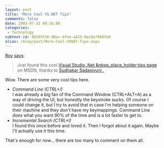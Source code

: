 ```yaml
---
layout: post
title: "More Cool VS.NET Tips"
comments: false
date: 2003-07-31 08:16:00
categories:
 - Technology
subtext-id: db505536-d0ac-4fee-a425-8ec6a7960fad
alias: /blog/post/More-Cool-VSNET-Tips.aspx
---
```



[Roy](http://weblogs.asp.net/rosherove/) [says](http://weblogs.asp.net/rosherove/posts/21833.aspx):

> Just found this cool [Visual Studio .Net &nbsp_place_holder;tips page](http://msdn.microsoft.com/vsdata/tips/showtips.asp?group=1&area=1&ID=1) on MSDN, thanks to [Sudhakar Sadasivuni .](http://dotnetjunkies.com/weblog/sudhakar/)

Wow. There are some very cool tips here.

  * _Command Line (CTRL+/)_  
I was already a big fan of the Command Window (CTRL+ALT+A) as a way of driving the UI, but honestly the keystroke sucks. Of course I could change it, but I try to avoid that in case I'm helping someone on their machine and they don't have my keymappings. Command Line does what you want 90% of the time and is a lot faster to get to. 
  * _Incremental Search (CTRL+I)_  
I found this once before and loved it. Then I forgot about it again. Maybe I'll actually use it this time.

That's enough for now... there are too many to comment on them all.
